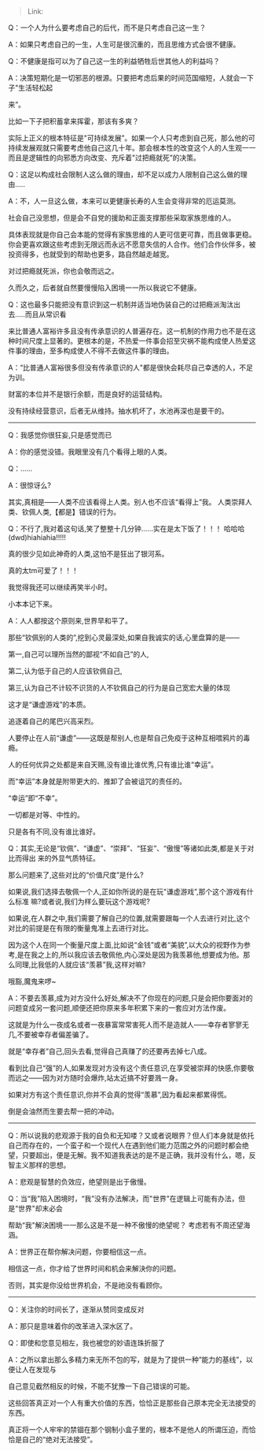 > Link: 

Q：一个人为什么要考虑自己的后代，而不是只考虑自己这一生？

A：如果只考虑自己的一生，人生可是很沉重的，而且思维方式会很不健康。

Q：不健康是指可以为了自己这一生的利益牺牲后世其他人的利益吗？

A：决策短期化是一切邪恶的根源。只要把考虑后果的时间范国缩短，人就会一下子"生活轻松起

来”。

比如一下子把积蓄拿来挥霍，那该有多爽？

实际上正义的根本特征是"可持续发展”。如果一个人只考虑到自己死，那么他的可持续发展观就只需要考虑他自己这几十年。那会根本性的改变这个人的人生观一一而且是逻辑性的向邪悉方向改变、充斥着"过把瘾就死”的决策。

Q：这足以构成社会限制人这么做的理由，却不足以成力人限制自己这么做的理由.....

A：不，人一旦这么做，本来可以更健康长寿的人生会变得非常的厄运莫测。

社会自己没思想，但是会不自党的援助和正面支撑那些采取家族思维的人。

具体表现就是你自己会本能的觉得有家族思维的人更可信更可靠，而且做事更稳。你会更喜欢跟这些考虑到无限远而永远不愿意失信的人合作。他们合作伙伴多，被投资得多，也就受到的帮助也更多，路自然越走越宽。

对过把瘾就死派，你也会敬而远之。

久而久之，后者就自然要慢慢陷入困境一一所以我说它不健康。

Q：这也最多只能把没有意识到这一机制并适当地伪装自己的过把瘾派淘汰出去…..而且从常识看

来比普通人富裕许多且没有传承意识的人普遍存在。这一机制的作用力也不是在这种时间尺度上显著的。更根本的是，不热爱一件事会招至灾祸不能构成使人热爱这件事的理由，至多构成使人不得不去做这件事的理由。

A：“比普通人富裕很多但没有传承意识的人"都是很快会耗尽自己幸透的人，不足为训。

财富的本位并不是银行余额，而是良好的运营结构。

没有持续经营意识，后者无从维持。抽水机坏了，水池再深也是要干的。

---

Q：我感觉你很狂妄,只是感觉而已

A：你的感觉没错。我眼里没有几个看得上眼的人类。

Q：......

A：很惊讶么?

其实,真相是——人类不应该看得上人类。别人也不应该“看得上”我。
人类崇拜人类、钦佩人类,【都是】错误的行为。

Q：不行了,我对着这句话,笑了整整十几分钟......实在是太下饭了！！！
哈哈哈(dwd)hiahiahia!!!!!

真的很少见如此神奇的人类,这怕不是狂出了银河系。

真的太tm可爱了！！！

我觉得我还可以继续再笑半小时。

小本本记下来。

A：人人都按这个原则来,世界早和平了。

那些“钦佩别的人类的”,挖到心灵最深处,如果自我诚实的话,心里盘算的是——

第一,自己可以理所当然的鄙视“不如自己”的人,

第二,认为低于自己的人应该钦佩自己,

第三,认为自己不计较不识货的人不钦佩自己的行为是自己宽宏大量的体现

这才是“谦虚游戏”的本质。

追逐着自己的尾巴兴高采烈。

人要停止在人前“谦虚”——这既是帮别人,也是帮自己免疫于这种互相喂鸦片的毒瘾。

人的任何优异之处都是来自天赐,没有谁比谁优秀,只有谁比谁“幸运”。

而“幸运”本身就是附带更大的、推卸了会被诅咒的责任的。

“幸运”即“不幸”。

一切都是对等、中性的。

只是各有不同,没有谁比谁好。

Q：其实,无论是“钦佩”、“谦虚”、“崇拜”、“狂妄”、“傲慢”等诸如此类,都是关于对比而得出
来的外显气质特征。

那么问题来了,这些对比的“价值尺度”是什么?

如果说,我们选择去敬佩一个人,正如你所说的是在玩"谦虚游戏”,那个这个游戏有什么标准
嘛?或者说,我们为样么要玩这个游戏呢?

如果说,在人群之中,我们需要了解自己的位置,就需要跟每一个人去进行对比,这个对比的前提是在有限的衡量鬼准上去进行对比。

因为这个人在同一个衡量尺度上面,比如说“金钱”或者“美貌”,以大众的视野作为参考,是在我之上的,所以我应该去敬佩他,内心深处是因为我羡慕他,想要成为他。那么同理,比我低的人就应该“羡慕”我,这样对嘛?

哦豁,魔鬼来啰~

A：不要去羡慕,成为对方没什么好处,解决不了你现在的问题,只是会把你要面对的问题变成另一套问题,顺便还把你原来多年积累下来的一套应对方法作废。

这就是为什么一夜成名或者一夜暴富常常害死人而不是造就人——幸存者寥寥无几,不要被幸存者偏差骗了。

就是“幸存者”自己,回头去看,觉得自己真赚了的还要再去掉七八成。

看到比自己“强”的人,如果发现对方没有这个责任意识,在享受被崇拜的快感,你要敬而远之——因为对方随时会爆炸,站太近搞不好要溅一身。

如果对方有这个责任意识,你并不会真的觉得“羡慕”,因为看起来都累得慌。

倒是会油然而生要去帮一把的冲动。

---

Q：所以说我的悲观源于我的自负和无知喽？又或者说眼界？但人们本身就是依托自己而存在的，一个蛮子和一个现代人在遇到他们能力范围之外的问题时都会绝望，只要超出，便是无解。我不知道我表达的是不是正确，我并没有什么，嗯，反智主义那样的思想。

A：悲观是智慧的负效应，绝望则是出于傲慢。

Q：当“我”陷入困境时，“我”没有办法解决，而"世界"在逻辑上可能有办法，但是“世界"却末必会

帮助“我"解決困境一一那么这是不是一种不傲慢的绝望呢？ 考虑若有不周还望海涵。

A：世界正在帮你解决问题，你要相信这一点。

相信这一点，你才给了世界时间和机会来解決你的问题。

否则，其实是你没给世界机会，不是祂没有看顾你。

---

Q：关注你的时间长了，逐渐从赞同变成反对

A：那只是意味着你的改革进入深水区了。

Q：即使和您意见相左，我也被您的妙语连珠折服了

A：之所以拿出那么多精力来无所不包的写，就是为了提供一种”能力的基线”，以便让人在发现与

自己意见截然相反的时候，不能不犹豫一下自己错误的可能。

这些回答真正对一个人有重大价值的东西，恰恰正是那些自己原本完全无法接受的东西。

真正将一个人牢牢的禁锢在那个钢制小盒子里的，根本不是他人的所谓压迫，而恰恰是自己的“绝对无法接受”。
